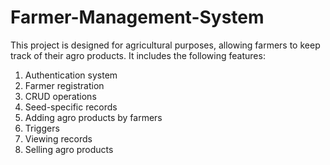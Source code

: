 # Farmer-Management-System

This project is designed for agricultural purposes, allowing farmers to keep track of their agro products. It includes the following features:

1. Authentication system
2. Farmer registration
3. CRUD operations
4. Seed-specific records
5. Adding agro products by farmers
6. Triggers
7. Viewing records
8. Selling agro products
